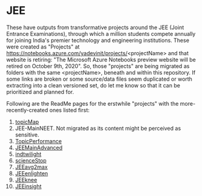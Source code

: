 # JEE
These have outputs from transformative projects around the JEE (Joint Entrance Examinations), through which a million students compete annually for joining India's premier technology and engineering institutions.
These were created as "Projects" at https://notebooks.azure.com/yadevinit/projects/<projectName\> and that website is retiring: "The Microsoft Azure Notebooks preview website will be retired on October 9th, 2020".
So, those "projects" are being migrated as folders with the same <projectName\>, beneath and within this repository. If some links are broken or some source/data files seem duplicated or worth extracting into a clean versioned set, do let me know so that it can be prioritized and planned for.

Following are the ReadMe pages for the erstwhile "projects" with the more-recently-created ones listed first:
1. [topicMap](./topicMap/README.md)
1. JEE-MainNEET. Not migrated as its content might be perceived as sensitive.
2. [TopicPerformance](./Topic%20Performance/README.md)
2. [JEEMainAdvanced](./JEE_%20Main%20Advanced/README.md)
3. [indtwilight](./indtwilight/README.md)
4. [scienceStop](./scienceStop/README.md)
5. [JEEavg2max](./JEEavg2max/README.md)
6. [JEEenlighten](./JEEenlighten/README.md)
7. [JEEknee](./JEEknee/README.md)
8. [JEEinsight](./JEEinsight/README.md)
